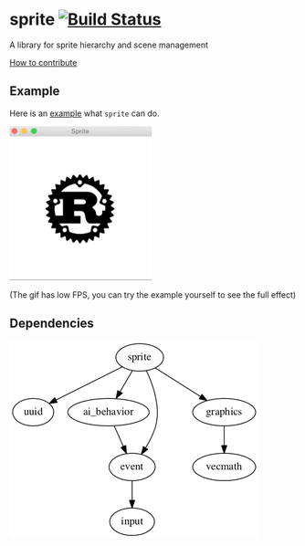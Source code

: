 # sprite [![Build Status](https://travis-ci.org/PistonDevelopers/sprite.svg?branch=master)](https://travis-ci.org/PistonDevelopers/sprite)

A library for sprite hierarchy and scene management

[How to contribute](https://github.com/PistonDevelopers/piston/blob/master/CONTRIBUTING.md)

## Example
Here is an [example](https://github.com/PistonDevelopers/piston-examples/tree/master/sprite) what `sprite` can do.

![actions](./demo.gif)

(The gif has low FPS, you can try the example yourself to see the full effect)

## Dependencies

![dependencies](./Cargo.png)

